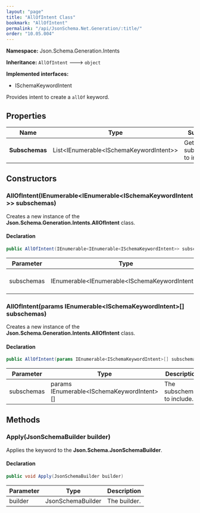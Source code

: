 ```yaml
---
layout: "page"
title: "AllOfIntent Class"
bookmark: "AllOfIntent"
permalink: "/api/JsonSchema.Net.Generation/:title/"
order: "10.05.004"
---
```

**Namespace:** Json.Schema.Generation.Intents

**Inheritance:**
`AllOfIntent`
 🡒 
`object`

**Implemented interfaces:**

- ISchemaKeywordIntent

Provides intent to create a `allOf` keyword.

## Properties

| Name | Type | Summary |
|---|---|---|
| **Subschemas** | List\<IEnumerable\<ISchemaKeywordIntent\>\> | Gets the subschemas to include. |

## Constructors

### AllOfIntent(IEnumerable\<IEnumerable\<ISchemaKeywordIntent\>\> subschemas)

Creates a new instance of the **Json.Schema.Generation.Intents.AllOfIntent** class.

#### Declaration

```c#
public AllOfIntent(IEnumerable<IEnumerable<ISchemaKeywordIntent>> subschemas)
```

| Parameter | Type | Description |
|---|---|---|
| subschemas | IEnumerable\<IEnumerable\<ISchemaKeywordIntent\>\> | The subschemas to include. |


### AllOfIntent(params IEnumerable\<ISchemaKeywordIntent\>[] subschemas)

Creates a new instance of the **Json.Schema.Generation.Intents.AllOfIntent** class.

#### Declaration

```c#
public AllOfIntent(params IEnumerable<ISchemaKeywordIntent>[] subschemas)
```

| Parameter | Type | Description |
|---|---|---|
| subschemas | params IEnumerable\<ISchemaKeywordIntent\>[] | The subschemas to include. |


## Methods

### Apply(JsonSchemaBuilder builder)

Applies the keyword to the **Json.Schema.JsonSchemaBuilder**.

#### Declaration

```c#
public void Apply(JsonSchemaBuilder builder)
```

| Parameter | Type | Description |
|---|---|---|
| builder | JsonSchemaBuilder | The builder. |


